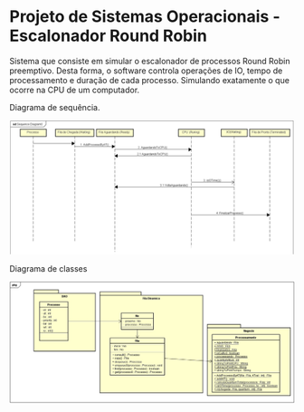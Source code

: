 # Projeto de Sistemas Operacionais - Escalonador Round Robin

<p>Sistema que consiste em simular o escalonador de processos Round Robin preemptivo. Desta forma, o software controla operações de IO, tempo de processamento e duração de cada processo. Simulando exatamente o que ocorre na CPU de um computador.

Diagrama de sequência.


<img src = "https://github.com/JadersonGomes/ProjetoSO/blob/master/Diagrama%20de%20Sequencia.JPG">

Diagrama de classes

<img src = "https://github.com/JadersonGomes/ProjetoSO/blob/master/JPEG%20Diagrama%20de%20Classe%20--%20Projeto%20SO.jpg">
